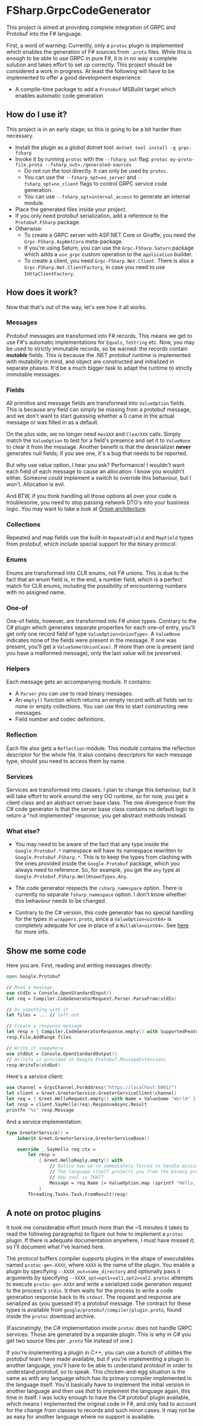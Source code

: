 # FSharp.GrpcCodeGenerator

This project is aimed at providing complete integration of GRPC and Protobuf into the F# language.

First, a word of warning:
Currently, only a `protoc` plugin is implemented which enables the generation of F# sources from `.proto` files.
While this is enough to be able to use GRPC in pure F#, it is in no way a complete solution and takes effort to set up correctly.
This project should be considered a work in progress.
At least the following will have to be implemented to offer a good development experience:

* A compile-time package to add a `Protobuf` MSBuild target which enables automatic code generation

## How do I use it?

This project is in an early stage; so this is going to be a bit harder than necessary.

* Install the plugin as a *global* dotnet tool: `dotnet tool install -g grpc-fsharp`
* Invoke it by running `protoc` with the `--fsharp_out` flag: `protoc my-proto-file.proto --fsharp_out=./generated-sources`
  * Do not run the tool directly. It can only be used by `protoc`.
  * You can use the `--fsharp_opt=no_server` and `--fsharp_opt=no_client` flags to control GRPC service code generation.
  * You can use `--fsharp_opt=internal_access` to generate an internal module.
* Place the generated files inside your project.
* If you only need protobuf serialization, add a reference to the `Protobuf.FSharp` package.
* Otherwise:
  * To create a GRPC server with ASP.NET Core or Giraffe, you need the `Grpc-FSharp.AspNetCore` meta-package.
  * If you're using Saturn, you can use the `Grpc-FSharp.Saturn` package which adds a `use_grpc` custom operation to the `application` builder.
  * To create a client, you need `Grpc-FSharp.Net.Client`. There is also a `Grpc-FSharp.Net.ClientFactory`, in case you need to use `IHttpClientFactory`.

## How does it work?

Now that that's out of the way, let's see how it all works.

### Messages

Protobuf messages are transformed into F# records.
This means we get to use F#'s automatic implementations for `Equals`, `ToString` etc.
Now, you may be used to strictly immutable records, so be warned:
the records contain ***mutable*** fields.
This is because the .NET protobuf runtime is implemented with mutability in mind, and object are constructed and initialized in separate phases.
It'd be a much bigger task to adapt the runtime to strictly immutable messages.

### Fields

All primitive and message fields are transformed into `ValueOption` fields.
This is because any field can simply be missing from a protobuf message,
and we don't want to start guessing whether a 0 came in the actual message or was filled in as a default.

On the plus side, we no longer need `HasXXX` and `ClearXXX` calls.
Simply match the `ValueOption` to test for a field's presence and set it to `ValueNone` to clear it from the message.
Another benefit is that the deserializer **never** generates null fields;
if you see one, it's a bug that needs to be reported.

But why use value option, I hear you ask?
Performance!
I wouldn't want each field of each message to cause an allocation.
I know you wouldn't either.
Someone *could* implement a switch to override this behaviour, but I won't.
Allocation is evil.

And BTW, if you think handling all those options all over your code is troublesome,
you need to stop passing network DTO's into your business logic.
You may want to take a look at [Onion architecture](https://www.google.com/search?q=onion+architecture).

### Collections

Repeated and map fields use the built-in `RepeatedField` and `MapField` types from protobuf,
which include special support for the binary protocol.

### Enums

Enums are transformed into CLR enums, not F# unions.
This is due to the fact that an enum field is, in the end, a number field,
which is a perfect match for CLR enums, including the possibility of encountering numbers with no assigned name.

### One-of

One-of fields, however, are transformed into F# union types.
Contrary to the C# plugin which generates separate properties for each one-of entry,
you'll get only one record field of type `ValueOption<UnionType>`.
A `ValueNone` indicates none of the fields were present in the message.
If one was present, you'll get a `ValueSome(UnionCase)`.
If more than one is present (and you have a malformed message), only the last value will be preserved.

### Helpers

Each message gets an accompanying module. It contains:

* A `Parser` you can use to read binary messages.
* An `empty()` function which returns an empty record with all fields set to none or empty collections.
You can use this to start constructing new messages.
* Field number and codec definitions.

### Reflection

Each file also gets a `Reflection` module.
This module contains the reflection descriptor for the whole file.
It also contains descriptors for each message type, should you need to access them by name.

### Services

Services are transformed into classes.
I plan to change this behaviour, but it will take effort to work around the very OO runtime,
so for now, you get a client class and an abstract server base class.
The one divergence from the C# code generator is that the server base class contains no default logic to return a "not implemented" response;
you get abstract methods instead.

### What else?

* You may need to be aware of the fact that any type inside the `Google.Protobuf.*` namespace will have its namespace rewritten to `Google.Protobuf.FSharp.*`.
This is to keep the types from clashing with the ones provided inside the `Google.Protobuf` package, which you always need to reference.
So, for example, you get the `any` type at `Google.Protobuf.FSharp.WellKnownTypes.Any`.

* The code generator respects the `csharp_namespace` option.
There is currently no separate `fsharp_namespace` option.
I don't know whether this behaviour needs to be changed.

* Contrary to the C# version, this code generator has no special handling for the types in `wrappers.proto`,
since a `ValueOption<uint64>` is completely adequate for use in place of a `Nullable<uint64>`.
See [here](https://docs.microsoft.com/en-us/aspnet/core/grpc/protobuf?view=aspnetcore-5.0#nullable-types) for more info.

## Show me some code

Here you are.
First, reading and writing messages directly:

```fsharp
open Google.Protobuf

// Read a message
use stdIn = Console.OpenStandardInput()
let req = Compiler.CodeGeneratorRequest.Parser.ParseFrom(stdIn)

// Do something with it
let files = ... // left out

// Create a response message
let resp = { Compiler.CodeGeneratorResponse.empty() with SupportedFeatures = ValueSome <| uint64 Compiler.CodeGeneratorResponse.Types.Feature.Proto3Optional }
resp.File.AddRange files

// Write it somewhere
use stdOut = Console.OpenStandardOutput()
// WriteTo is provided in Google.Protobuf.MessageExtensions
resp.WriteTo(stdOut)
```

Here's a service client:

```fsharp
use channel = GrpcChannel.ForAddress("https://localhost:5001/")
let client = Greet.GreeterService.GreeterServiceClient(channel)
let req = { Greet.HelloRequest.empty() with Name = ValueSome "World" }
let resp = client.SayHello(req).ResponseAsync.Result
printfn "%s" resp.Message
```

And a service implementation:

```fsharp
type GreeterService() =
    inherit Greet.GreeterService.GreeterServiceBase()

    override _.SayHello req ctx =
        let resp =
            { Greet.HelloReply.empty() with
                // Notice how we're immediately forced to handle missing fields.
                // The language itself protects you from the binary protocol's quirks.
                // How cool is THAT?
                Message = req.Name |> ValueOption.map (sprintf "Hello, %s!")
            }
        Threading.Tasks.Task.FromResult(resp)
```

## A note on protoc plugins

It took me considerable effort (much more than the ~5 minutes it takes to read the following paragraphs) to figure out how to implement a `protoc` plugin.
If there is adequate documentation anywhere, I must have missed it;
so I'll document what I've learned here.

The protocol buffers compiler supports plugins in the shape of executables named `protoc-gen-XXXX`, where `XXXX` is the name of the plugin.
You enable a plugin by specifying `--XXXX_out=some_directory` and optionally pass it arguments by specifying `--XXXX_opt=opt1=val1,opt2=val2`.
`protoc` attempts to execute `protoc-gen-XXXX` and write a serialized code generation request to the process's `stdin`.
It then waits for the process to write a code generation response back to its `stdout`.
The request and response are serialized as (you guessed it!) a protobuf message.
The contract for these types is available from `google/protobuf/compiler/plugin.proto`, found inside the `protoc` download archive.

(Fascinatingly, the C# implementation inside `protoc` does not handle GRPC services.
Those are generated by a separate plugin.
This is why in C# you get two source files per `.proto` file instead of one.)

If you're implementing a plugin in C++, you can use a bunch of utilities the protobuf team have made available,
but if you're implementing a plugin in another language,
you'll have to be able to understand protobuf in order to understand protobuf, so to speak.
This chicken-and-egg situation is the same as with any language which has its primary compiler implemented in the language itself.
You'd basically have to implement the initial version in another language and then use *that* to implement the language again, this time in itself.
I was lucky enough to have the C# protobuf plugin available,
which means I implemented the original code in F#,
and only had to account for the change from classes to records and such minor cases.
It may not be as easy for another language where no support is available.
